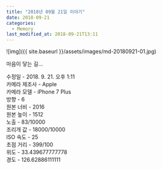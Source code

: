 ```yaml
---
title: "2018년 09월 21일 이야기"
date: 2018-09-21
categories:
  - Memory
last_modified_at: 2018-09-21T13:11
---
```


![img]({{ site.baseurl }}/assets/images/md-20180921-01.jpg)

마음이 닿는 길...


수정일 - 2018. 9. 21. 오후 1:11<br>
카메라 제조사 - Apple<br>
카메라 모델 - iPhone 7 Plus<br>
방향 - 6<br>
원본 너비 - 2016<br>
원본 높이 - 1512<br>
노출 - 83/10000<br>
조리개 값 - 18000/10000<br>
ISO 속도 - 25<br>
초점 거리 - 399/100<br>
위도 - 33.439677777778<br>
경도 - 126.62886111111<br>